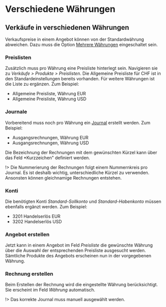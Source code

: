 # Verschiedene Währungen

## Verkäufe in verschiedenen Währungen
Verkaufspreise in einem Angebot können von der Standardwährung abweichen. Dazu muss die Option [Mehrere Währungen](Finanzen.md#Mehrere%20W%C3%A4hrungen) eingeschaltet sein.

### Preislisten
Zusätzlich muss pro Währung eine Preisliste hinterlegt sein. Navigieren sie zu *Verkäufe > Produkte > Preislisten*.
Die Allgemeine Preisliste für CHF ist in den Standardeinstellungen bereits vorhanden. Für weitere Währungen ist die Liste zu ergänzen. Zum Beispiel:
- Allgemeine Preisliste, Währung EUR
- Allgemeine Preisliste, Währung USD

### Journale
Vorbereitend muss noch pro Währung ein [Journal](Initialisierung.md#Journale) erstellt werden. Zum Beispiel:
- Ausgangsrechnungen, Währung EUR
- Ausgangsrechnungen, Währung USD

Die Bezeichnung der Rechnungen mit dem gewünschten Kürzel kann über das Feld *Kurzzeichen" definiert werden.

!> Die Nummerierung der Rechnungen folgt einem Nummernkreis pro Journal. Es ist deshalb wichtig, unterschiedliche Kürzel zu verwenden. Ansonsten können gleichnamige Rechnungen entstehen.

### Konti
Die benötigten Konti *Standard-Sollkonto* und *Standard-Habenkonto* müssen ebenfalls ergänzt werden. Zum Beispiel:
- 3201 Handelserlös EUR
- 3202 Handelserlös USD

### Angebot erstellen
Jetzt kann in einem Angebot im Feld *Preisliste* die gewünschte Währung über die Auswahl der entsprechenden Preisliste ausgesucht werden. Sämtliche Produkte des Angebots erscheinen nun in der vorgegebenen Währung.

### Rechnung erstellen
Beim Erstellen der Rechnung wird die eingestellte Währung berücksichtigt. Sie erscheint im Feld *Währung* automatisch.

!> Das korrekte Journal muss manuell ausgewählt werden.

